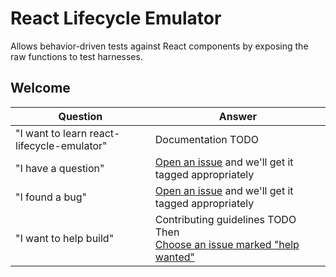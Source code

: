 # React Lifecycle Emulator

Allows behavior-driven tests against React components by exposing the raw
functions to test harnesses.

## Welcome

| Question | Answer |
|--------|-------|
| "I want to learn react-lifecycle-emulator" | Documentation TODO |
| "I have a question" | [Open an issue](./issues/new) and we'll get it tagged appropriately |
| "I found a bug" | [Open an issue](./issues/new) and we'll get it tagged appropriately |
| "I want to help build" | Contributing guidelines TODO<br />Then<br />[Choose an issue marked "help wanted"](.//issues?q=is%3Aissue+is%3Aopen+label%3A%22help+wanted%22) |
